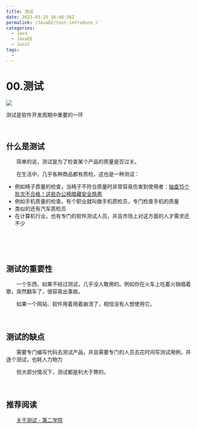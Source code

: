 ```yaml
---
title: 测试
date: 2023-03-25 16:48:56Z
permalink: /JavaEE/test-introduce /
categories:
  - Java
  - JavaEE
  - Junit
tags:
  - 
---
```

# 00.测试

![](https://image.peterjxl.com/blog/229.jpg)


测试是软件开发周期中重要的一环

<!-- more -->　‍

## 什么是测试

　　简单的说，测试是为了检查某个产品的质量是否过关。

　　在生活中，几乎各种商品都有质检，这也是一种测试：

* 例如椅子质量的检查，当椅子不符合质量时非常容易伤害到使用者：[抽查15个批次不合格！这些办公椅暗藏安全隐患](https://baijiahao.baidu.com/s?id=1717122311111635427&wfr=spider&for=pc)
* 例如手机质量的检查。有个职业就叫做手机质检员，专门检查手机的质量
* 类似的还有汽车质检员
* 在计算机行业，也有专门的软件测试人员，并且市场上对这方面的人才需求还不少

　　‍

　　‍

## 测试的重要性

　　一个东西，如果不经过测试，几乎没人敢用的。例如你在火车上吃着火锅唱着歌，突然翻车了，很容易出事故。

　　如果一个网站、软件用着用着崩溃了，相信没有人想使用它。

　　‍

## 测试的缺点

　　需要专门编写代码去测试产品，并且需要专门的人员去花时间写测试用例，并逐个测试，也耗人力物力

　　但大部分情况下，测试都是利大于弊的。

　　‍

## 推荐阅读

　　[关于测试 - 第二学院](https://dearxue.com/open/book/tester/theory/)
